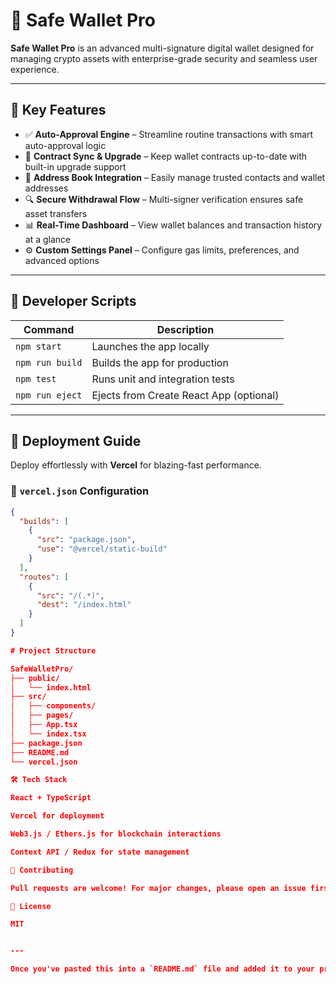 # 🚨 Safe Wallet Pro

**Safe Wallet Pro** is an advanced multi-signature digital wallet designed for managing crypto assets with enterprise-grade security and seamless user experience.

---

## 🔐 Key Features

- ✅ **Auto-Approval Engine** – Streamline routine transactions with smart auto-approval logic  
- 🔄 **Contract Sync & Upgrade** – Keep wallet contracts up-to-date with built-in upgrade support  
- 📇 **Address Book Integration** – Easily manage trusted contacts and wallet addresses  
- 🔍 **Secure Withdrawal Flow** – Multi-signer verification ensures safe asset transfers  
- 📊 **Real-Time Dashboard** – View wallet balances and transaction history at a glance  
- ⚙️ **Custom Settings Panel** – Configure gas limits, preferences, and advanced options  

---

## 🧪 Developer Scripts

| Command           | Description                          |
|------------------|--------------------------------------|
| `npm start`       | Launches the app locally             |
| `npm run build`   | Builds the app for production        |
| `npm test`        | Runs unit and integration tests      |
| `npm run eject`   | Ejects from Create React App (optional) |

---

## 🚀 Deployment Guide

Deploy effortlessly with **Vercel** for blazing-fast performance.

### 🔧 `vercel.json` Configuration

```json
{
  "builds": [
    {
      "src": "package.json",
      "use": "@vercel/static-build"
    }
  ],
  "routes": [
    {
      "src": "/(.*)",
      "dest": "/index.html"
    }
  ]
}

# Project Structure

SafeWalletPro/
├── public/
│   └── index.html
├── src/
│   ├── components/
│   ├── pages/
│   ├── App.tsx
│   └── index.tsx
├── package.json
├── README.md
└── vercel.json

🛠 Tech Stack

React + TypeScript

Vercel for deployment

Web3.js / Ethers.js for blockchain interactions

Context API / Redux for state management

🤝 Contributing

Pull requests are welcome! For major changes, please open an issue first to discuss what you’d like to change.

📜 License

MIT


---

Once you've pasted this into a `README.md` file and added it to your project folder, you can zip it up using your file manager or terminal. If you want help writing the actual `App.tsx` or setting up your folder structure, I can walk you through that too. Just say the word.
